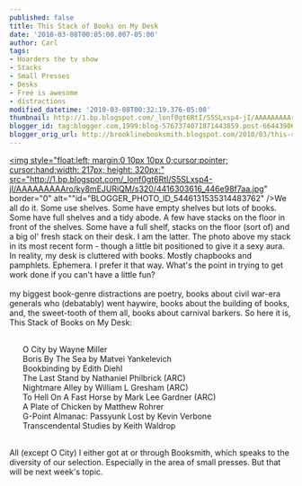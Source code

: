 ```yaml
---
published: false
title: This Stack of Books on My Desk
date: '2010-03-08T00:05:00.007-05:00'
author: Carl
tags:
- Hoarders the tv show
- Stacks
- Small Presses
- Desks
- Free is awesome
- distractions
modified_datetime: '2010-03-08T00:32:19.376-05:00'
thumbnail: http://1.bp.blogspot.com/_lonf0gt6RtI/S5SLxsp4-jI/AAAAAAAAAro/ky8mEJURiQM/s72-c/4416303616_446e98f7aa.jpg
blogger_id: tag:blogger.com,1999:blog-5767374071871443859.post-6644390624560795307
blogger_orig_url: http://brooklinebooksmith.blogspot.com/2010/03/this-stack-of-books-on-my-desk.html
---
```


<a onblur="try {parent.deselectBloggerImageGracefully();} catch(e) {}" href="http://1.bp.blogspot.com/_lonf0gt6RtI/S5SLxsp4-jI/AAAAAAAAAro/ky8mEJURiQM/s1600-h/4416303616_446e98f7aa.jpg"><img style="float:left; margin:0 10px 10px 0;cursor:pointer; cursor:hand;width: 217px; height: 320px;" src="http://1.bp.blogspot.com/_lonf0gt6RtI/S5SLxsp4-jI/AAAAAAAAAro/ky8mEJURiQM/s320/4416303616_446e98f7aa.jpg" border="0" alt=""id="BLOGGER_PHOTO_ID_5446131535314483762" /></a>We all do it. Some use shelves. Some have empty shelves but lots of books. Some have full shelves and a tidy abode. A few have stacks on the floor in front of the shelves. Some have a full shelf, stacks on the floor (sort of) and a big ol' fresh stack on their desk. I am the latter. The photo above my stack in its most recent form - though a little bit positioned to give it a sexy aura. In reality, my desk is cluttered with books. Mostly chapbooks and pamphlets. Ephemera. I prefer it that way. What's the point in trying to get work done if you can't have a little fun? <br /><br />my biggest book-genre distractions are poetry, books about civil war-era generals who (debatably) went haywire, books about the building of books, and, the sweet-tooth of them all, books about carnival barkers. So here it is, This Stack of Books on My Desk:<ul><br />O City by Wayne Miller<br />Boris By The Sea by Matvei Yankelevich<br />Bookbinding by Edith Diehl<br />The Last Stand by Nathaniel Philbrick (ARC)<br />Nightmare Alley by William L Gresham (ARC)<br />To Hell On A  Fast Horse by Mark Lee Gardner (ARC)<br />A Plate of Chicken by Matthew Rohrer<br />G-Point Almanac: Passyunk Lost by Kevin Verbone<br />Transcendental Studies by Keith Waldrop<br /></ul><br />All (except O City) I either got at or through Booksmith, which speaks to the diversity of our selection. Especially in the area of small presses. But that will be next week's topic.